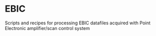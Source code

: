 # EBIC
Scripts and recipes for processing EBIC datafiles acquired with Point Electronic amplifier/scan control system

